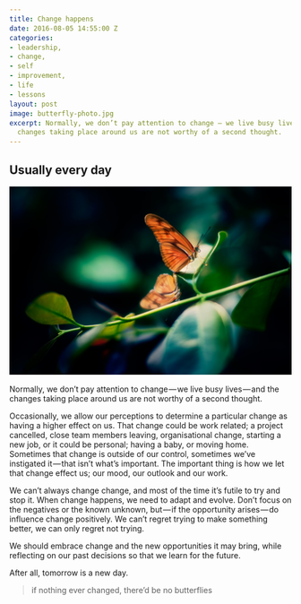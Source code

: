 ```yaml
---
title: Change happens
date: 2016-08-05 14:55:00 Z
categories:
- leadership,
- change,
- self
- improvement,
- life
- lessons
layout: post
image: butterfly-photo.jpg
excerpt: Normally, we don’t pay attention to change — we live busy lives — and the
  changes taking place around us are not worthy of a second thought.
---
```


## Usually every day

![A butterfly on a leaf](/assets/2016/08/change-happens/butterfly-photo.jpg)

Normally, we don’t pay attention to change — we live busy lives — and the changes taking place around us are not worthy of a second thought.

Occasionally, we allow our perceptions to determine a particular change as having a higher effect on us. That change could be work related; a project cancelled, close team members leaving, organisational change, starting a new job, or it could be personal; having a baby, or moving home. Sometimes that change is outside of our control, sometimes we’ve instigated it — that isn’t what’s important. The important thing is how we let that change effect us; our mood, our outlook and our work.

We can’t always change change, and most of the time it’s futile to try and stop it. When change happens, we need to adapt and evolve. Don’t focus on the negatives or the known unknown, but — if the opportunity arises — do influence change positively. We can’t regret trying to make something better, we can only regret not trying. 

We should embrace change and the new opportunities it may bring, while reflecting on our past decisions so that we learn for the future.

After all, tomorrow is a new day.

> if nothing ever changed, there’d be no butterflies
